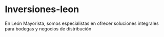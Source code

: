 # Inversiones-leon
En León Mayorista, somos especialistas en ofrecer soluciones integrales para bodegas y negocios de distribución
